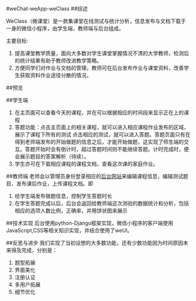 #weChat-weApp-weClass
##综述

WeClass（微课堂）是一款集课堂在线测试与统计分析，信息发布与文档下载于一身的微信小程序，由学生端，教师端与后台组成。

主要目标:

1. 提高课堂教学质量，面向大多数对学生课堂掌握情况不清的大学教师，检测后的统计结果有助于教师改进教学策略。
2. 方便同学们对作业与文档的管理，教师可在后台发布作业与课堂资料，改善学生获取资料作业途径分散的情况。

##预览


##学生端
1. 在主页面可以查看今天的课程，并在可以根据相应的时间段来显示正在上的课程
2. 答题功能：点击主页面上的相关课程，就可以进入相应课程作业发布的区域，展示了课程下所有的测试
点击相应的测试，就可以进入答题。答题页面只有在得到老师端发布的开始做题的信息之后，才能开始做题，这实现了师生端的交互。答题开始时会有倒计时，超过答题时间则不能继续答题。计时完成时，便会展示题目的答案解析（待续）。
3. 学生亦可在下载相应课程的课程文档，查看这次课的家庭作业。

##教师端
老师会以管理员身份登录相应的[后台网站](https://104.194.73.140/admin/)来编辑课程信息，编辑测试题目，发布课后作业，上传课程文档。即

1. 给学生端发布做题信息，控制学生答题时长
2. 在学生答题完成以后，后台会返回给教师端这次测验的数据统计和分析，包括相应的选项人数比例，正确率，并用饼状图来展示

##技术实现
后台使用python-Django框架实现，微信小程序的客户端使用JavaScript,CSS等相关知识实现，并结合使用了weUI。

##反思与进步
我们实现了当初设想的大多数功能，还有少数功能因为时间原因未来得及完成，分别是：

1. 题型拓展
2. 界面美化
3. 注册认证
4. 多用户拓展
5. 细节优化
